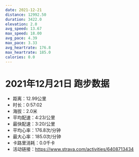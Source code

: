 ```yaml
---
date: 2021-12-21
distance: 12992.50
duration: 3422.0
elevation: 2.0
avg_speed: 13.67
max_speed: 18.00
avg_pace: 4.39
max_pace: 3.33
avg_heartrate: 176.8
max_heartrate: 185.0
calories: 0.0
---
```


# 2021年12月21日 跑步数据

- 距离：12.99公里
- 时长：0:57:02
- 海拔：2.0米
- 平均配速：4:23/公里
- 最快配速：3:20/公里
- 平均心率：176.8次/分钟
- 最大心率：185.0次/分钟
- 卡路里消耗：0.0千卡
- 活动链接：https://www.strava.com/activities/6408713434
